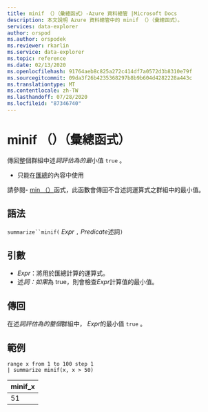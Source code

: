 ```yaml
---
title: minif （）（彙總函式）-Azure 資料總管 |Microsoft Docs
description: 本文說明 Azure 資料總管中的 minif （）（彙總函式）。
services: data-explorer
author: orspod
ms.author: orspodek
ms.reviewer: rkarlin
ms.service: data-explorer
ms.topic: reference
ms.date: 02/13/2020
ms.openlocfilehash: 91764aeb8c825a272c414df7a0572d3b8310e79f
ms.sourcegitcommit: 09da3f26b4235368297b8b9b604d4282228a443c
ms.translationtype: MT
ms.contentlocale: zh-TW
ms.lasthandoff: 07/28/2020
ms.locfileid: "87346740"
---
```

# <a name="minif-aggregation-function"></a>minif （）（彙總函式）

傳回整個群組中述*詞評估為的最*小值 `true` 。

* 只能在[匯總](summarizeoperator.md)的內容中使用

請參閱- [min （）](min-aggfunction.md)函式，此函數會傳回不含述詞運算式之群組中的最小值。

## <a name="syntax"></a>語法

`summarize``minif(` *Expr* `,` *Predicate*述詞`)`

## <a name="arguments"></a>引數

* *Expr*：將用於匯總計算的運算式。
* 述*詞：如果*為 true，則會檢查*Expr*計算值的最小值。

## <a name="returns"></a>傳回

在述*詞評估為的整個*群組中， *Expr*的最小值 `true` 。

## <a name="examples"></a>範例

```kusto
range x from 1 to 100 step 1
| summarize minif(x, x > 50)
```

|minif_x|
|---|
|51|
